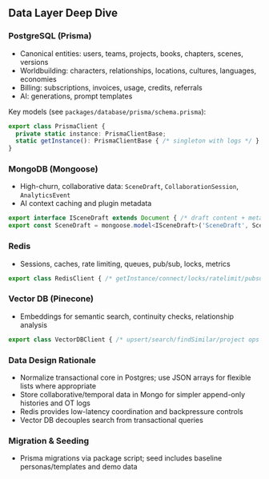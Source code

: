## Data Layer Deep Dive

### PostgreSQL (Prisma)

- Canonical entities: users, teams, projects, books, chapters, scenes, versions
- Worldbuilding: characters, relationships, locations, cultures, languages, economies
- Billing: subscriptions, invoices, usage, credits, referrals
- AI: generations, prompt templates

Key models (see `packages/database/prisma/schema.prisma`):

```1:28:/workspace/worldbest/packages/database/src/prisma-client.ts
export class PrismaClient {
  private static instance: PrismaClientBase;
  static getInstance(): PrismaClientBase { /* singleton with logs */ }
}
```

### MongoDB (Mongoose)

- High-churn, collaborative data: `SceneDraft`, `CollaborationSession`, `AnalyticsEvent`
- AI context caching and plugin metadata

```1:20:/workspace/worldbest/packages/database/src/mongodb/schemas.ts
export interface ISceneDraft extends Document { /* draft content + metadata */ }
export const SceneDraft = mongoose.model<ISceneDraft>('SceneDraft', SceneDraftSchema);
```

### Redis

- Sessions, caches, rate limiting, queues, pub/sub, locks, metrics

```1:20:/workspace/worldbest/packages/database/src/redis/client.ts
export class RedisClient { /* getInstance/connect/locks/ratelimit/pubsub */ }
```

### Vector DB (Pinecone)

- Embeddings for semantic search, continuity checks, relationship analysis

```1:30:/workspace/worldbest/packages/database/src/vector/client.ts
export class VectorDBClient { /* upsert/search/findSimilar/project ops */ }
```

### Data Design Rationale

- Normalize transactional core in Postgres; use JSON arrays for flexible lists where appropriate
- Store collaborative/temporal data in Mongo for simpler append-only histories and OT logs
- Redis provides low-latency coordination and backpressure controls
- Vector DB decouples search from transactional queries

### Migration & Seeding

- Prisma migrations via package script; seed includes baseline personas/templates and demo data

